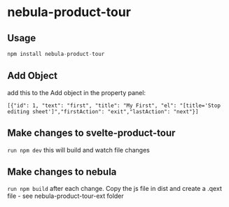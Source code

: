 # nebula-product-tour

## Usage

```js
npm install nebula-product-tour
```

## Add Object

add this to the Add object in the property panel:

`[{"id": 1, "text": "first", "title": "My First", "el": "[title='Stop editing sheet']","firstAction": "exit","lastAction": "next"}]`
## Make changes to svelte-product-tour

```run npm dev``` this will build and watch file changes

## Make changes to nebula

```run npm build``` after each change. Copy the js file in dist and create a .qext file - see nebula-product-tour-ext folder
